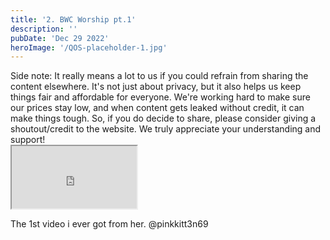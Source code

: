 ```yaml
---
title: '2. BWC Worship pt.1'
description: ''
pubDate: 'Dec 29 2022'
heroImage: '/QOS-placeholder-1.jpg'
---
```

<div class="video_paragraph_header"> Side note: It really means a lot to us if you could refrain from sharing the content elsewhere. It's not just about privacy, but it also helps us keep things fair and affordable for everyone. We're working hard to make sure our prices stay low, and when content gets leaked without credit, it can make things tough. So, if you do decide to share, please consider giving a shoutout/credit to the website. We truly appreciate your understanding and support!</div>

<iframe src="https://drive.google.com/file/d/1vvJNqO93GAo3-0eKRdy_0nbBqWLMTvzn/preview" width="200" height="100" allow="autoplay" allowfullscreen="allowfullscreen" style="
"></iframe>

The 1st video i ever got from her. @pinkkitt3n69
<br>
<br>
<!---<a class="read_more" href="https://drive.google.com/file/d/1vvJNqO93GAo3-0eKRdy_0nbBqWLMTvzn/view?usp=sharing">Download</a>--->